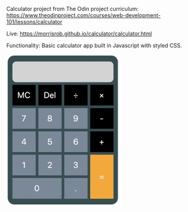 Calculator project from The Odin project curriculum: https://www.theodinproject.com/courses/web-development-101/lessons/calculator

Live: https://morrisrob.github.io/calculator/calculator.html

Functionality: Basic calculator app built in Javascript with styled CSS.

<img src="calculator.png" height="400">

